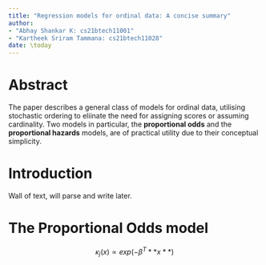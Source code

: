 ```yaml
---
title: "Regression models for ordinal data: A concise summary"
author:
- "Abhay Shankar K: cs21btech11001"
- "Kartheek Sriram Tammana: cs21btech11028"
date: \today
---
```


# Abstract

The paper describes a general class of models for ordinal data, utilising stochastic ordering to eliinate the need for assigning scores or assuming cardinality. Two models in particular, the **proportional odds** and the **proportional hazards** models, are of practical utility due to their conceptual simplicity.

# Introduction

Wall of text, will parse and write later.

# The Proportional Odds model

$$ κ_j(x) ∝ exp(-β^T **x**) $$